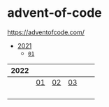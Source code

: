 # advent-of-code
 
 https://adventofcode.com/


- [2021](2021/)
    - [`01`](2021/01/solution.ipynb)

|2022|  |  |  |  |  |
|----|--|--|--|--|--|
|    |[01](2022/01/solution.ipynb)|[02](2022/02/solution.ipynb)|[03](2022/03/solution.ipynb)|||[04](2022/04/solution.ipynb)||[05](2022/05/solution.ipynb)|
|    ||||||[06](2022/06/solution.ipynb)|||||[07](2022/07/solution.ipynb)||||[08](2022/08/solution.ipynb)|||[09](2022/09/solution.ipynb)||[10](2022/10/solution.ipynb)|
|    ||||||[11](2022/11/solution.ipynb)|||||[12](2022/12/solution.ipynb)||||[13](2022/13/solution.ipynb)|||[14](2022/14/solution.ipynb)||[15](2022/15/solution.ipynb)|
|    ||||||[16](2022/16/solution.ipynb)|||||[17](2022/17/solution.ipynb)||||[18](2022/18/solution.ipynb)|||[19](2022/19/solution.ipynb)||[20](2022/20/solution.ipynb)|
|    ||||||[21](2022/21/solution.ipynb)|||||[22](2022/22/solution.ipynb)||||[23](2022/23/solution.ipynb)|||[24](2022/24/solution.ipynb)||[25](2022/25/solution.ipynb)|